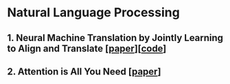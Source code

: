 # Natural Language Processing

## 1. Neural Machine Translation by Jointly Learning to Align and Translate [[paper](https://arxiv.org/abs/1409.0473)][[code](https://github.com/yubin1219/NLP/blob/main/Assignment1/Assign1.py)]
## 2. Attention is All You Need [[paper](https://arxiv.org/abs/1706.03762)]
